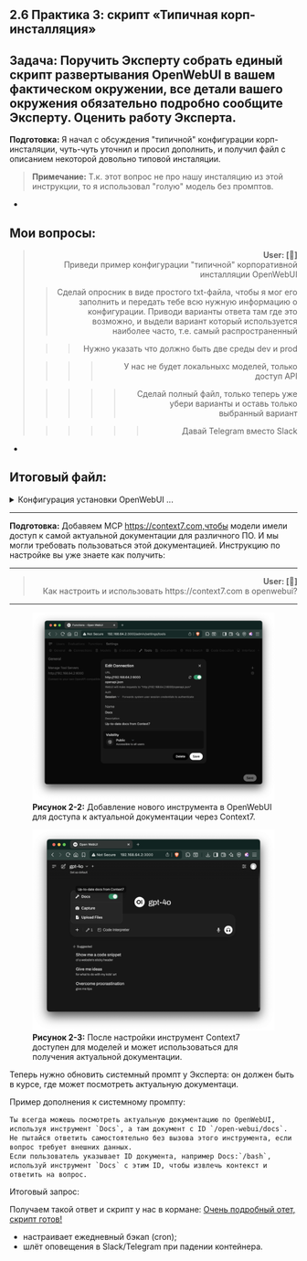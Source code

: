## 2.6 Практика 3: скрипт «Типичная корп-инсталляция»

**Задача:** Поручить Эксперту собрать единый скрипт развертывания OpenWebUI в вашем фактическом окружении, все детали вашего окружения обязательно подробно сообщите Эксперту. Оценить работу Эксперта.
-
**Подготовка:**
Я начал с обсуждения "типичной" конфигурации корп-инсталяции, чуть-чуть уточнил и просил дополнить, и получил файл с описанием некоторой довольно типовой инсталяции.  
> **Примечание:** Т.к. этот вопрос не про нашу инсталяцию из этой инструкции, то я использовал "голую" модель без промптов.
-
**Мои вопросы:**
-
> <div style="text-align: right;"><b>User: [💬]</b><br>  
> Приведи пример  конфигурации "типичной" корпоративной инсталляции OpenWebUI
> 
> > Сделай опросник в виде простого txt-файла, чтобы я мог его заполнить и передать тебе всю нужную информацию о конфигурации.  Приводи варианты ответа там где это возможно, и выдели вариант который используется наиболее часто, т.е. самый распространенный
>  
> > > Нужно указать что должно быть две среды dev и prod
> 
> > > > У нас не будет локальныхс моделей, только доступ API
> 
> > > > > Сделай полный файл, только теперь уже убери варианты и оставь только выбранный вариант
> 
> > > > > > Давай Telegram вместо Slack</div>

-
**Итоговый файл:**
-
<details>
  <summary>Конфигурация установки OpenWebUI ... </summary>

```bash
КОНФИГУРАЦИЯ КОРПОРАТИВНОЙ ИНСТАЛЛЯЦИИ OPENWEBUI

1. Архитектура: 
   1.1 Серверная часть размещается на: `Виртуальные машины`

   1.2 Клиентская часть используется на: `Десктопах`

2. Компоненты: 
   2.1 Идентификация и доступ: 
        Интеграция с: `OAuth`
        Система контроля доступа: `Роль-бейзированная (RBAC)`

   2.2 База данных: `PostgreSQL`

   2.3 API: `RESTful API`

   2.4 Локальные модели: `Нет, только доступ через API`

3. Функциональность: 
   3.1 Интерфейс пользователя настраиваемый: `Да`

   3.2 Поддержка тем и локализации: `Да`

4. Безопасность: 
   4.1 Шифрование данных используется: `Да (TLS/SSL)`

   4.2 Логирование действий пользователей включено: `Да`

5. Развертывание и поддержка: 
   5.1 Автоматизированные инструменты для CI/CD: `GitLab CI`

   5.2 Системы мониторинга и оповещений: `Grafana`

6. Интеграции: 
   6.1 Взаимодействие с другими корпоративными системами: `Не будем пока заниматься интеграцией`

   6.2 Интеграция с корпоративными мессенджерами: `Telegram, Slack`

7. Среды развертывания: 
   7.1 Требуется наличие следующих сред: `Dev (разработка),  Prod (продакшн)`

```


</details>



---

**Подготовка:**
Добавяем MCP https://context7.com,чтобы модели имели доступ к самой актуальной документации для различного ПО. И мы могли требовать пользоваться этой документацией. Инструкцию по настройке вы уже знаете как получить:     

---
> <div style="text-align: right;"><b>User: [💬]</b><br>  
> Как настроить и использовать https://context7.com в openwebui?</div>
---

<figure>
  <img src="img/2-6-add-new-tool.png" alt="Добавление нового инструмента в OpenWebUI">
  <figcaption><strong>Рисунок 2-2:</strong> Добавление нового инструмента в OpenWebUI для доступа к актуальной документации через Context7.</figcaption>
</figure>


<figure>
  <img src="img/2-6-mcp-available-for-models-v1.png" alt="Инструмент Context7 доступен для моделей">
  <figcaption><strong>Рисунок 2-3:</strong> После настройки инструмент Context7 доступен для моделей и может использоваться для получения актуальной документации.</figcaption>
</figure>



Теперь нужно обновить системный промпт у Эксперта: он должен быть в курсе, где может посмотреть актуальную документаци.

Пример дополнения к системному промпту:
```text
Ты всегда можешь посмотреть актуальную документацию по OpenWebUI, используя инструмент `Docs`, а там документ с ID `/open-webui/docs`. Не пытайся ответить самостоятельно без вызова этого инструмента, если вопрос требует внешних данных.
Если пользователь указывает ID документа, например Docs:`/bash`, используй инструмент `Docs` с этим ID, чтобы извлечь контекст и ответить на вопрос.
```

Итоговый запрос: 

Получаем такой ответ и скрипт у нас в кормане:
[Очень подробный отет, скрипт готов!](corp-install-config/chat-good.md)



* настраивает ежедневный бэкап (cron);  
* шлёт оповещения в Slack/Telegram при падении контейнера.

